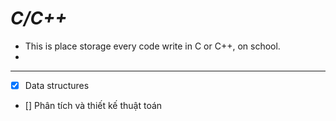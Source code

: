 # ***C/C++***
- This is place storage every code write in C or C++, on school.
- 
---
- [x] Data structures 
- [] Phân tích và thiết kế thuật toán



